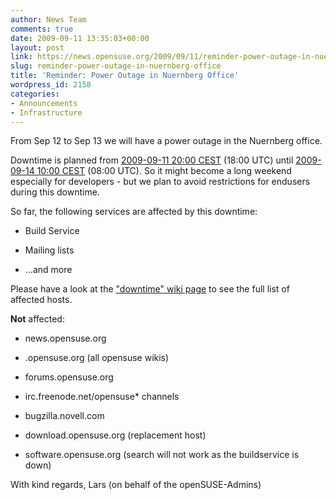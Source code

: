```yaml
---
author: News Team
comments: true
date: 2009-09-11 13:35:03+00:00
layout: post
link: https://news.opensuse.org/2009/09/11/reminder-power-outage-in-nuernberg-office/
slug: reminder-power-outage-in-nuernberg-office
title: 'Reminder: Power Outage in Nuernberg Office'
wordpress_id: 2158
categories:
- Announcements
- Infrastructure
---
```


From Sep 12 to Sep 13 we will have a power outage in the Nuernberg office.

Downtime is planned from [2009-09-11 20:00 CEST](http://www.worldtimeserver.com/convert_time_in_UTC.aspx?y=2009&mo=9&d=11&h=13&mn=00) (18:00 UTC) until [2009-09-14 10:00 CEST](http://www.worldtimeserver.com/convert_time_in_UTC.aspx?y=2009&mo=09&d=14&h=7&mn=00) (08:00 UTC). So it might become a long weekend especially for developers - but we plan to avoid restrictions for endusers during this downtime.

So far, the following services are affected by this downtime:



	
  * Build Service

	
  * Mailing lists

	
  * ...and more


Please have a look at the ["downtime" wiki page](http://en.opensuse.org/Downtime/2009-09-11) to see the full list of affected hosts.

**Not** affected:



	
  * news.opensuse.org

	
  * <lang>.opensuse.org (all opensuse wikis)

	
  * forums.opensuse.org

	
  * irc.freenode.net/opensuse* channels

	
  * bugzilla.novell.com

	
  * download.opensuse.org (replacement host)

	
  * software.opensuse.org (search will not work as the buildservice is down)


With kind regards,
Lars (on behalf of the openSUSE-Admins)
